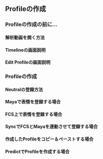 ## Profileの作成

### Profileの作成の前に...

#### 解析動画を開く方法

#### Timelineの画面説明

#### Edit Profileの画面説明

### Profileの作成

#### Neutralの登録方法

#### Mayaで表情を登録する場合

#### FCS上で表情を登録する場合

#### SyncでFCSとMayaを連動させて登録する場合

#### 作成したProfileをコピー＆ペーストする場合

#### PredictでProfileを作成する場合